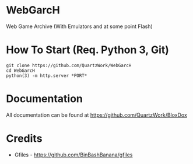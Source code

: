 # WebGarcH
Web Game Archive  (With Emulators and at some point Flash)

# How To Start (Req. Python 3, Git)
```
git clone https://github.com/QuartzWork/WebGarcH
cd WebGarcH
python(3) -m http.server *PORT*
```

# Documentation
All documentation can be found at https://github.com/QuartzWork/BloxDox

# Credits
- Gfiles - https://github.com/BinBashBanana/gfiles
